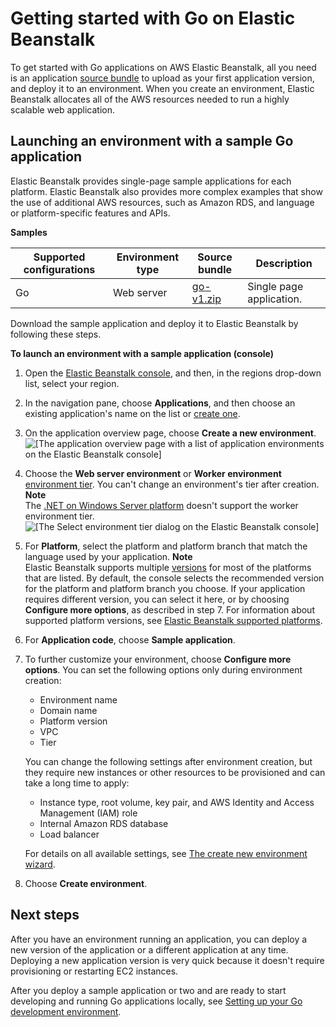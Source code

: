 # Getting started with Go on Elastic Beanstalk<a name="go-getstarted"></a>

To get started with Go applications on AWS Elastic Beanstalk, all you need is an application [source bundle](applications-sourcebundle.md) to upload as your first application version, and deploy it to an environment\. When you create an environment, Elastic Beanstalk allocates all of the AWS resources needed to run a highly scalable web application\.

## Launching an environment with a sample Go application<a name="go-getstarted-samples"></a>

Elastic Beanstalk provides single\-page sample applications for each platform\. Elastic Beanstalk also provides more complex examples that show the use of additional AWS resources, such as Amazon RDS, and language or platform\-specific features and APIs\.


**Samples**  

|  Supported configurations  |  Environment type  |  Source bundle  |  Description  | 
| --- | --- | --- | --- | 
|  Go  |  Web server  |  [go\-v1\.zip](samples/go-v1.zip)  |  Single page application\.  | 

Download the sample application and deploy it to Elastic Beanstalk by following these steps\.

**To launch an environment with a sample application \(console\)**

1. Open the [Elastic Beanstalk console](https://console.aws.amazon.com/elasticbeanstalk), and then, in the regions drop\-down list, select your region\.

1. In the navigation pane, choose **Applications**, and then choose an existing application's name on the list or [create one](applications.md)\.

1. On the application overview page, choose **Create a new environment**\.  
![\[The application overview page with a list of application environments on the Elastic Beanstalk console\]](http://docs.aws.amazon.com/elasticbeanstalk/latest/dg/images/applications-mgmt-environments.png)

1. Choose the **Web server environment** or **Worker environment** [environment tier](concepts.md#concepts-tier)\. You can't change an environment's tier after creation\.
**Note**  
The [\.NET on Windows Server platform](create_deploy_NET.md) doesn't support the worker environment tier\.  
![\[The Select environment tier dialog on the Elastic Beanstalk console\]](http://docs.aws.amazon.com/elasticbeanstalk/latest/dg/images/wizard-choosetier.png)

1. For **Platform**, select the platform and platform branch that match the language used by your application\.
**Note**  
Elastic Beanstalk supports multiple [versions](concepts.platforms.md) for most of the platforms that are listed\. By default, the console selects the recommended version for the platform and platform branch you choose\. If your application requires different version, you can select it here, or by choosing **Configure more options**, as described in step 7\. For information about supported platform versions, see [Elastic Beanstalk supported platforms](concepts.platforms.md)\.

1. For **Application code**, choose **Sample application**\.

1. To further customize your environment, choose **Configure more options**\. You can set the following options only during environment creation:
   + Environment name
   + Domain name
   + Platform version
   + VPC
   + Tier

   You can change the following settings after environment creation, but they require new instances or other resources to be provisioned and can take a long time to apply:
   + Instance type, root volume, key pair, and AWS Identity and Access Management \(IAM\) role
   + Internal Amazon RDS database
   + Load balancer

   For details on all available settings, see [The create new environment wizard](environments-create-wizard.md)\.

1. Choose **Create environment**\.

## Next steps<a name="go-getstarted-next"></a>

After you have an environment running an application, you can deploy a new version of the application or a different application at any time\. Deploying a new application version is very quick because it doesn't require provisioning or restarting EC2 instances\.

After you deploy a sample application or two and are ready to start developing and running Go applications locally, see [Setting up your Go development environment](go-devenv.md)\.
